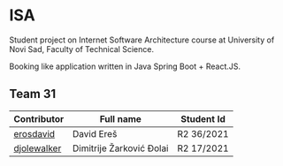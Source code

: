 # ISA

Student project on Internet Software Architecture course at University of Novi Sad, Faculty of Technical Science.

Booking like application written in Java Spring Boot + React.JS.

## Team 31

| Contributor                                   | Full name                | Student Id |
| --------------------------------------------- | ------------------------ | ---------- |
| [erosdavid](https://github.com/erosdavid)     | David Ereš               | R2 36/2021 |
| [djolewalker](https://github.com/djolewalker) | Dimitrije Žarković Đolai | R2 17/2021 |

